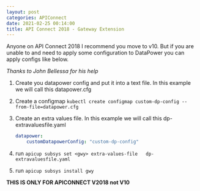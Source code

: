 ```yaml
---
layout: post
categories: APIConnect
date: 2021-02-25 00:14:00
title: API Connect 2018 - Gateway Extension
---
```


Anyone on API Connect 2018 I recommend you move to v10. But if you are unable to and need to apply some configuration to DataPower you can apply configs like below.

<!--more-->

*Thanks to John Bellessa for his help*


1. Create you datapower config and put it into a text file. In this example we will call this datapower.cfg
2. Create a configmap `kubectl create configmap custom-dp-config --from-file=datapower.cfg`
3. Create an extra values file. In this example we will call this dp-extravaluesfile.yaml

    ```yaml
    datapower:  
        customDatapowerConfig: "custom-dp-config"
    ```

4. run  `apicup subsys set <gwy> extra-values-file   dp-extravaluesfile.yaml`
5. run `apicup subsys install gwy`

**THIS IS ONLY FOR APICONNECT V2018 not V10**
